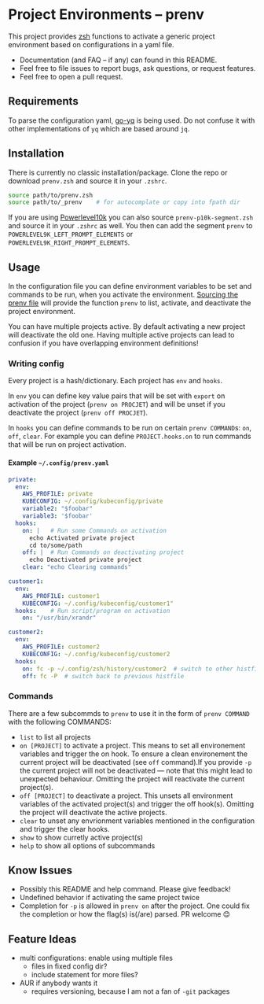 # Project Environments – prenv
This project provides [zsh] functions to activate a generic project environment
based on configurations in a yaml file.

- Documentation (and FAQ – if any) can found in this README.
- Feel free to file issues to report bugs, ask questions, or request features.
- Feel free to open a pull request.

## Requirements
To parse the configuration yaml, [go-yq] is being used. Do not confuse it with
other implementations of `yq` which are based around `jq`.

## Installation
There is currently no classic installation/package. Clone the repo or download
`prenv.zsh` and source it in your `.zshrc`.

```zsh
source path/to/prenv.zsh
source path/to/_prenv    # for autocomplate or copy into fpath dir
```

If you are using [Powerlevel10k] you can also source `prenv-p10k-segment.zsh`
and source it in your `.zshrc` as well. You then can add the segment `prenv` to
`POWERLEVEL9K_LEFT_PROMPT_ELEMENTS` or `POWERLEVEL9K_RIGHT_PROMPT_ELEMENTS`.

## Usage
In the configuration file you can define environment variables to be set and
commands to be run, when you activate the environment.
[Sourcing the prenv file](#Installation) will provide the function `prenv` to
list, activate, and deactivate the project environment.

You can have multiple projects active. By default activating a new project will
deactivate the old one. Having multiple active projects can lead to confusion if
you have overlapping environment definitions!

### Writing config
Every project is a hash/dictionary. Each project has `env` and `hooks`.

In `env` you can define key value pairs that will be set with `export` on
activation of the project (`prenv on PROCJET`) and will be unset if you
deactivate the project (`prenv off PROCJET`).

In `hooks` you can define commands to be run on certain `prenv COMMAND`s: `on`, `off`, `clear`. For
example you can define `PROJECT.hooks.on` to run commands that will be run on
project activation.

#### Example `~/.config/prenv.yaml`
```yaml
private:
  env:
    AWS_PROFILE: private
    KUBECONFIG: ~/.config/kubeconfig/private
    variable2: "$foobar"
    variable3: '$foobar'
  hooks:
    on: |   # Run some Commands on activation
      echo Activated private project
      cd to/some/path
    off: |  # Run Commands on deactivating project
      echo Deactivated private project
    clear: "echo Clearing commands"

customer1:
  env:
    AWS_PROFILE: customer1
    KUBECONFIG: ~/.config/kubeconfig/customer1"
  hooks:    # Run script/program on activation
    on: "/usr/bin/xrandr"

customer2:
  env:
    AWS_PROFILE: customer2
    KUBECONFIG: ~/.config/kubeconfig/customer2
  hooks:
    on: fc -p ~/.config/zsh/history/customer2  # switch to other histfile
    off: fc -P  # switch back to previous histfile
```

### Commands
There are a few subcommds to `prenv` to use it in the form of `prenv COMMAND`
with the following COMMANDS:
- `list` to list all projects
- `on [PROJECT]` to activate a project. This means to set all environement
  variables and trigger the on hook. To ensure a clean environement the current
  project will be deactivated (see `off` command).If you provide `-p` the
  current project will not be deactivated — note that this might lead to
  unexpected behaviour. Omitting the project will reactivate the current
  project(s).
- `off [PROJECT]` to deactivate a project. This unsets all environment variables
  of the activated project(s) and trigger the off hook(s). Omitting the project
  will deactivate the active projects.
- `clear` to unset any envrionment variables mentioned in the configuration and
  trigger the clear hooks.
- `show` to show curretly active project(s)
- `help` to show all options of subcommands
   
## Know Issues
- Possibly this README and help command. Please give feedback!
- Undefined behavior if activating the same project twice
- Completion for `-p` is allowed in `prenv on` after the project. One could fix
  the completion or how the flag(s) is(/are) parsed. PR welcome 😊

## Feature Ideas
- multi configurations: enable using multiple files
    - files in fixed config dir?
    - include statement for more files?
- AUR if anybody wants it
    - requires versioning, because I am not a fan of `-git` packages


[zsh]: https://github.com/zsh-users/zsh
[go-yq]: https://github.com/mikefarah/yq
[Powerlevel10k]: https://github.com/romkatv/powerlevel10k
